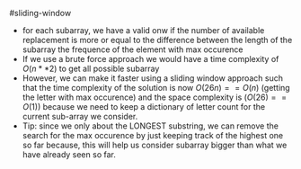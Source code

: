 #sliding-window
- for each subarray, we have a valid onw if the number of available replacement is more or equal to the difference between the length of the subarray the frequence of the element with max occurence
- If we use a brute force approach we would have a time complexity of $O(n**2)$ to get all possible subarray
- However, we can make it faster using a sliding window approach such that the time complexity of the solution is now $O(26n) == O(n)$ (getting the letter with max occurence) and the space complexity is $(O(26) == O(1))$ because we need to keep a dictionary of letter count for the current sub-array we consider.
- Tip: since we only about the LONGEST substring, we can remove the search for the max occurence by just keeping track of the highest one so far because, this will help us consider subarray bigger than what we have already seen so far.